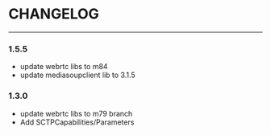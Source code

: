 # CHANGELOG

---

### 1.5.5

- update webrtc libs to m84
- update mediasoupclient lib to 3.1.5

### 1.3.0

- update webrtc libs to m79 branch
- Add SCTPCapabilities/Parameters
